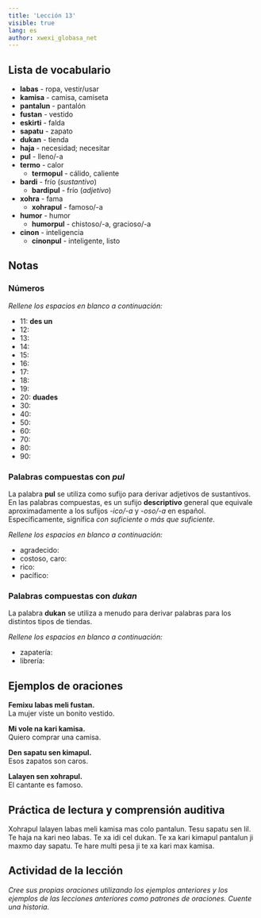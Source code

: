 ```yaml
---
title: 'Lección 13'
visible: true
lang: es
author: xwexi_globasa_net
---
```


## Lista de vocabulario

* **labas** - ropa, vestir/usar
* **kamisa** - camisa, camiseta
* **pantalun** - pantalón
* **fustan** - vestido
* **eskirti** - falda
* **sapatu** - zapato
* **dukan** - tienda
* **haja** - necesidad; necesitar
* **pul** - lleno/-a
* **termo** - calor
  * **termopul** - cálido, caliente
* **bardi** - frío (_sustantivo_)
  * **bardipul** - frío (_adjetivo_)
* **xohra** - fama
  * **xohrapul** - famoso/-a
* **humor** - humor
  * **humorpul** - chistoso/-a, gracioso/-a
* **cinon** - inteligencia
  * **cinonpul** - inteligente, listo

## Notas
### Números

_Rellene los espacios en blanco a continuación:_

* 11: **des un**  
* 12:
* 13:
* 14:
* 15:
* 16:
* 17:
* 18:
* 19:
* 20: **duades**  
* 30:
* 40:
* 50:
* 60:
* 70:
* 80:
* 90:

### Palabras compuestas con _pul_

La palabra **pul** se utiliza como sufijo para derivar adjetivos de sustantivos. En las palabras compuestas, es un sufijo **descriptivo** general que equivale aproximadamente a los sufijos _-ico/-a_ y _-oso/-a_ en español. Específicamente, significa _con suficiente o más que suficiente_.

_Rellene los espacios en blanco a continuación:_

* agradecido:
* costoso, caro:
* rico:
* pacífico:

### Palabras compuestas con _dukan_
 
La palabra **dukan** se utiliza a menudo para derivar palabras para los distintos tipos de tiendas. 
 
_Rellene los espacios en blanco a continuación:_

* zapatería:
* librería:

## Ejemplos de oraciones

**Femixu labas meli fustan.**  
La mujer viste un bonito vestido.

**Mi vole na kari kamisa.**  
Quiero comprar una camisa.

**Den sapatu sen kimapul.**  
Esos zapatos son caros.

**Lalayen sen xohrapul.**  
El cantante es famoso.

## Práctica de lectura y comprensión auditiva

Xohrapul lalayen labas meli kamisa mas colo pantalun. Tesu sapatu sen lil. Te haja na kari neo labas. Te xa idi cel dukan. Te xa kari kimapul pantalun ji maxmo day sapatu. Te hare multi pesa ji te xa kari max kamisa. 

## Actividad de la lección

_Cree sus propias oraciones utilizando los ejemplos anteriores y los ejemplos de las lecciones anteriores como patrones de oraciones. Cuente una historia._
